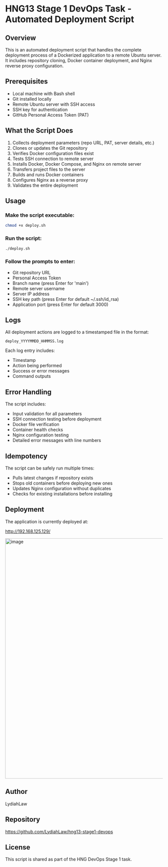 # HNG13 Stage 1 DevOps Task - Automated Deployment Script

## Overview
This is an automated deployment script that handles the complete deployment process of a Dockerized application to a remote Ubuntu server. It includes repository cloning, Docker container deployment, and Nginx reverse proxy configuration.

## Prerequisites
- Local machine with Bash shell
- Git installed locally
- Remote Ubuntu server with SSH access
- SSH key for authentication
- GitHub Personal Access Token (PAT)

## What the Script Does
1. Collects deployment parameters (repo URL, PAT, server details, etc.)
2. Clones or updates the Git repository
3. Verifies Docker configuration files exist
4. Tests SSH connection to remote server
5. Installs Docker, Docker Compose, and Nginx on remote server
6. Transfers project files to the server
7. Builds and runs Docker containers
8. Configures Nginx as a reverse proxy
9. Validates the entire deployment

## Usage

### Make the script executable:
```bash
chmod +x deploy.sh
```

### Run the script:
```bash
./deploy.sh
```

### Follow the prompts to enter:
- Git repository URL
- Personal Access Token
- Branch name (press Enter for 'main')
- Remote server username
- Server IP address
- SSH key path (press Enter for default ~/.ssh/id_rsa)
- Application port (press Enter for default 3000)

## Logs
All deployment actions are logged to a timestamped file in the format:
```
deploy_YYYYMMDD_HHMMSS.log
```

Each log entry includes:
- Timestamp
- Action being performed
- Success or error messages
- Command outputs

## Error Handling
The script includes:
- Input validation for all parameters
- SSH connection testing before deployment
- Docker file verification
- Container health checks
- Nginx configuration testing
- Detailed error messages with line numbers

## Idempotency
The script can be safely run multiple times:
- Pulls latest changes if repository exists
- Stops old containers before deploying new ones
- Updates Nginx configuration without duplicates
- Checks for existing installations before installing


## Deployment

The application is currently deployed at:

http://192.168.125.129/

<img width="1366" height="768" alt="image" src="https://github.com/user-attachments/assets/fb57998d-de92-4ccb-84e7-557867856501" />


## Author
LydiahLaw

## Repository
https://github.com/LydiahLaw/hng13-stage1-devops

## License
This script is shared as part of the HNG DevOps Stage 1 task.
